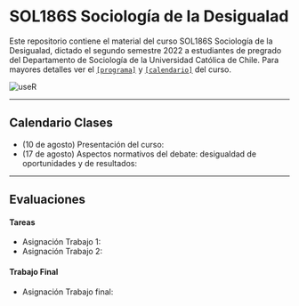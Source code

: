 # SOL186S Sociología de la Desigualad 
Este repositorio contiene el material del curso SOL186S Sociología de la Desigualad, dictado el segundo semestre 2022 a estudiantes de pregrado del Departamento de Sociología de la Universidad Católica de Chile. Para mayores detalles ver el [`[programa]`](files/syllabus_sol186S.pdf) y [`[calendario]`](#Calendario) del curso.


![useR](files/useR.png)

---

## Calendario Clases

- (10 de agosto) Presentación del curso: 
- (17 de agosto) Aspectos normativos del debate: desigualdad de oportunidades y de resultados:  



---

## Evaluaciones 

#### Tareas 

- Asignación Trabajo 1: 
- Asignación Trabajo 2: 


#### Trabajo Final

- Asignación Trabajo final: 

